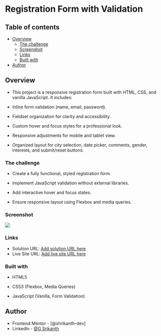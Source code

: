 # Registration Form with Validation

## Table of contents

- [Overview](#overview)
  - [The challenge](#the-challenge)
  - [Screenshot](#screenshot)
  - [Links](#links)
  - [Built with](#built-with)
- [Author](#author)


## Overview

- This project is a responsive registration form built with HTML, CSS, and vanilla JavaScript. It includes:

- Inline form validation (name, email, password).
- Fieldset organization for clarity and accessibility.
- Custom hover and focus styles for a professional look.
- Responsive adjustments for mobile and tablet view.
- Organized layout for city selection, date picker, comments, gender, interests, and submit/reset buttons.

### The challenge

- Create a fully functional, styled registration form.

- Implement JavaScript validation without external libraries.

- Add interactive hover and focus states.

- Ensure responsive layout using Flexbox and media queries.

### Screenshot

![](./screenshots/results-summary-component-desktop-img.png)

### Links

- Solution URL: [Add solution URL here](https://your-solution-url.com)
- Live Site URL: [Add live site URL here](https://your-live-site-url.com)

### Built with

- HTML5

- CSS3 (Flexbox, Media Queries)

- JavaScript (Vanilla, Form Validation)

## Author

- Frontend Mentor - [@shrikanth-dev]
- LinkedIn - [@G Srikanth](https://www.linkedin.com/in/g-srikanth-gs)
